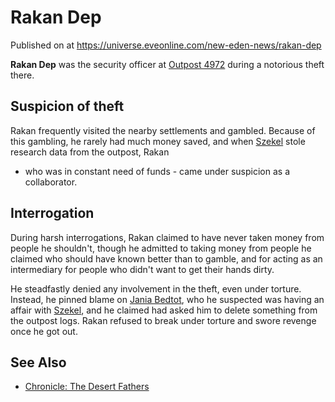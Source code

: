 # Rakan Dep
Published on  at https://universe.eveonline.com/new-eden-news/rakan-dep

**Rakan Dep** was the security officer at [Outpost 4972](7lJLYLN8srQsuRHZJsCfVR) during a notorious theft there.

Suspicion of theft
------------------

Rakan frequently visited the nearby settlements and gambled. Because of
this gambling, he rarely had much money saved, and when
[Szekel](2KLlyAO4njOMOllcdmqgtv) stole research data from the outpost, Rakan
- who was in constant need of funds - came under suspicion as a
collaborator.

Interrogation
-------------

During harsh interrogations, Rakan claimed to have never taken money
from people he shouldn't, though he admitted to taking money from people
he claimed who should have known better than to gamble, and for acting
as an intermediary for people who didn't want to get their hands dirty.

He steadfastly denied any involvement in the theft, even under torture.
Instead, he pinned blame on [Jania Bedtot](56BeuvPy8Z92016R3TH5ER), who
he suspected was having an affair with [Szekel](2KLlyAO4njOMOllcdmqgtv), and
he claimed had asked him to delete something from the outpost logs.
Rakan refused to break under torture and swore revenge once he got out.

See Also
--------
- [Chronicle: The Desert Fathers](30Lk2ix3aWi1NRShx7VqEL)
